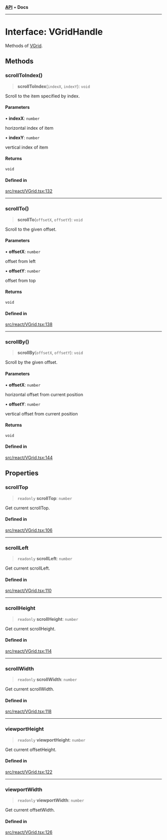 [**API**](../../API.md) • **Docs**

***

# Interface: VGridHandle

Methods of [VGrid](../functions/experimental_VGrid.md).

## Methods

### scrollToIndex()

> **scrollToIndex**(`indexX`, `indexY`): `void`

Scroll to the item specified by index.

#### Parameters

• **indexX**: `number`

horizontal index of item

• **indexY**: `number`

vertical index of item

#### Returns

`void`

#### Defined in

[src/react/VGrid.tsx:132](https://github.com/inokawa/virtua/blob/21b5b4e90d3d1661add9e7a1149339bf1d18958e/src/react/VGrid.tsx#L132)

***

### scrollTo()

> **scrollTo**(`offsetX`, `offsetY`): `void`

Scroll to the given offset.

#### Parameters

• **offsetX**: `number`

offset from left

• **offsetY**: `number`

offset from top

#### Returns

`void`

#### Defined in

[src/react/VGrid.tsx:138](https://github.com/inokawa/virtua/blob/21b5b4e90d3d1661add9e7a1149339bf1d18958e/src/react/VGrid.tsx#L138)

***

### scrollBy()

> **scrollBy**(`offsetX`, `offsetY`): `void`

Scroll by the given offset.

#### Parameters

• **offsetX**: `number`

horizontal offset from current position

• **offsetY**: `number`

vertical offset from current position

#### Returns

`void`

#### Defined in

[src/react/VGrid.tsx:144](https://github.com/inokawa/virtua/blob/21b5b4e90d3d1661add9e7a1149339bf1d18958e/src/react/VGrid.tsx#L144)

## Properties

### scrollTop

> `readonly` **scrollTop**: `number`

Get current scrollTop.

#### Defined in

[src/react/VGrid.tsx:106](https://github.com/inokawa/virtua/blob/21b5b4e90d3d1661add9e7a1149339bf1d18958e/src/react/VGrid.tsx#L106)

***

### scrollLeft

> `readonly` **scrollLeft**: `number`

Get current scrollLeft.

#### Defined in

[src/react/VGrid.tsx:110](https://github.com/inokawa/virtua/blob/21b5b4e90d3d1661add9e7a1149339bf1d18958e/src/react/VGrid.tsx#L110)

***

### scrollHeight

> `readonly` **scrollHeight**: `number`

Get current scrollHeight.

#### Defined in

[src/react/VGrid.tsx:114](https://github.com/inokawa/virtua/blob/21b5b4e90d3d1661add9e7a1149339bf1d18958e/src/react/VGrid.tsx#L114)

***

### scrollWidth

> `readonly` **scrollWidth**: `number`

Get current scrollWidth.

#### Defined in

[src/react/VGrid.tsx:118](https://github.com/inokawa/virtua/blob/21b5b4e90d3d1661add9e7a1149339bf1d18958e/src/react/VGrid.tsx#L118)

***

### viewportHeight

> `readonly` **viewportHeight**: `number`

Get current offsetHeight.

#### Defined in

[src/react/VGrid.tsx:122](https://github.com/inokawa/virtua/blob/21b5b4e90d3d1661add9e7a1149339bf1d18958e/src/react/VGrid.tsx#L122)

***

### viewportWidth

> `readonly` **viewportWidth**: `number`

Get current offsetWidth.

#### Defined in

[src/react/VGrid.tsx:126](https://github.com/inokawa/virtua/blob/21b5b4e90d3d1661add9e7a1149339bf1d18958e/src/react/VGrid.tsx#L126)
